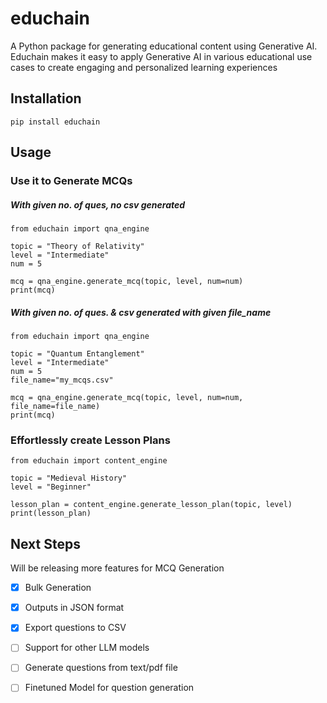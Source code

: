 # educhain

A Python package for generating educational content using Generative AI. Educhain makes it easy to apply Generative AI in various educational use cases to create engaging and personalized learning experiences 

## Installation

```shell
pip install educhain
```

## Usage

### Use it to Generate MCQs

##### With given no. of ques, no csv generated

```shell
from educhain import qna_engine

topic = "Theory of Relativity"
level = "Intermediate"
num = 5

mcq = qna_engine.generate_mcq(topic, level, num=num)
print(mcq)
```
##### With given no. of ques. & csv generated with given file_name

```shell
from educhain import qna_engine

topic = "Quantum Entanglement"
level = "Intermediate"
num = 5
file_name="my_mcqs.csv"

mcq = qna_engine.generate_mcq(topic, level, num=num, file_name=file_name)
print(mcq)
```

### Effortlessly create Lesson Plans


```shell
from educhain import content_engine

topic = "Medieval History"
level = "Beginner"

lesson_plan = content_engine.generate_lesson_plan(topic, level)
print(lesson_plan)
```


## Next Steps

Will be releasing more features for MCQ Generation
- [x] Bulk Generation
- [x] Outputs in JSON format
- [x] Export questions to CSV
- [ ] Support for other LLM models
- [ ] Generate questions from text/pdf file
- [ ] Finetuned Model for question generation



